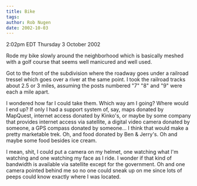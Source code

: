 ```yaml
---
title: Bike
tags: 
author: Rob Nugen
date: 2002-10-03
---
```


<p class=date>2:02pm EDT Thursday 3 October 2002</p>

<p>Rode my bike slowly around the neighborhood which is basically
meshed with a golf course that seems well manicured and well used.</p>

<p>Got to the front of the subdivision where the roadway goes under a
railroad tressel which goes over a river at the same point.  I took
the railroad tracks about 2.5 or 3 miles, assuming the posts numbered
"7" "8" and "9" were each a mile apart. </p>

<p>I wondered how far I could take them.  Which way am I going?  Where
would I end up?  If only I had a support system of, say, maps donated
by MapQuest, internet access donated by Kinko's, or maybe by some
company that provides internet access via satellite, a digital video
camera donated by someone, a GPS compass donated by someone...  I
think that would make a pretty marketable trek.  Oh, and food donated
by Ben & Jerry's.  Oh and maybe some food besides ice cream.</p>

<p>I mean, shit, I could put a camera on my helmet, one watching what
I'm watching and one watching my face as I ride.  I wonder if that
kind of bandwidth is available via satellite except for the
government.  Oh and one camera pointed behind me so no one could sneak
up on me since lots of peeps could know exactly where I was
located.</p>

